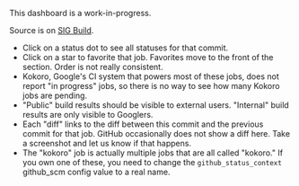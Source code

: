 This dashboard is a work-in-progress. 

Source is on [SIG Build](https://github.com/tensorflow/build/tree/master/tf_oss_dashboard).

- Click on a status dot to see all statuses for that commit.
- Click on a star to favorite that job. Favorites move to the front of the section. Order is not really consistent.
- Kokoro, Google's CI system that powers most of these jobs, does not report "in progress" jobs, so there is no way to see how many Kokoro jobs are pending.
- "Public" build results should be visible to external users. "Internal" build results are only visible to Googlers.
- Each "diff" links to the diff between this commit and the previous commit for that job. GitHub occasionally does not show a diff here. Take a screenshot and let us know if that happens.
- The "kokoro" job is actually multiple jobs that are all called "kokoro." If you own one of these, you need to change the `github_status_context` github_scm config value to a real name.
